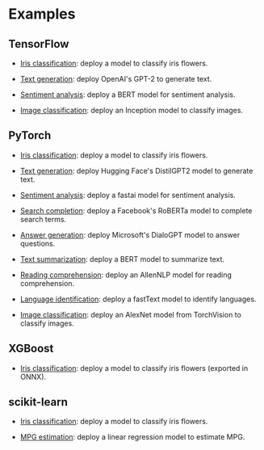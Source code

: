 # Examples

## TensorFlow

- [Iris classification](tensorflow/iris-classifier): deploy a model to classify iris flowers.

- [Text generation](tensorflow/text-generator): deploy OpenAI's GPT-2 to generate text.

- [Sentiment analysis](tensorflow/sentiment-analyzer): deploy a BERT model for sentiment analysis.

- [Image classification](tensorflow/image-classifier): deploy an Inception model to classify images.

## PyTorch

- [Iris classification](pytorch/iris-classifier): deploy a model to classify iris flowers.

- [Text generation](pytorch/text-generator): deploy Hugging Face's DistilGPT2 model to generate text.

- [Sentiment analysis](pytorch/sentiment-analyzer): deploy a fastai model for sentiment analysis.

- [Search completion](pytorch/search-completer): deploy a Facebook's RoBERTa model to complete search terms.

- [Answer generation](pytorch/answer-generator): deploy Microsoft's DialoGPT model to answer questions.

- [Text summarization](pytorch/text-summarizer): deploy a BERT model to summarize text.

- [Reading comprehension](pytorch/reading-comprehender): deploy an AllenNLP model for reading comprehension.

- [Language identification](pytorch/language-identifier): deploy a fastText model to identify languages.

- [Image classification](pytorch/image-classifier): deploy an AlexNet model from TorchVision to classify images.

## XGBoost

- [Iris classification](xgboost/iris-classifier): deploy a model to classify iris flowers (exported in ONNX).

## scikit-learn

- [Iris classification](sklearn/iris-classifier): deploy a model to classify iris flowers.

- [MPG estimation](sklearn/mpg-estimator): deploy a linear regression model to estimate MPG.
